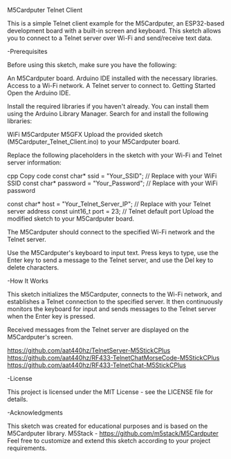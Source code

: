 M5Cardputer Telnet Client

This is a simple Telnet client example for the M5Cardputer, an ESP32-based development board with a built-in screen and keyboard. This sketch allows you to connect to a Telnet server over Wi-Fi and send/receive text data.

-Prerequisites

Before using this sketch, make sure you have the following:

An M5Cardputer board.
Arduino IDE installed with the necessary libraries.
Access to a Wi-Fi network.
A Telnet server to connect to.
Getting Started
Open the Arduino IDE.

Install the required libraries if you haven't already. You can install them using the Arduino Library Manager. Search for and install the following libraries:

WiFi
M5Cardputer
M5GFX
Upload the provided sketch (M5Cardputer_Telnet_Client.ino) to your M5Cardputer board.

Replace the following placeholders in the sketch with your Wi-Fi and Telnet server information:

cpp
Copy code
const char* ssid = "Your_SSID";  // Replace with your WiFi SSID
const char* password = "Your_Password";  // Replace with your WiFi password

const char* host = "Your_Telnet_Server_IP"; // Replace with your Telnet server address
const uint16_t port = 23; // Telnet default port
Upload the modified sketch to your M5Cardputer board.

The M5Cardputer should connect to the specified Wi-Fi network and the Telnet server.

Use the M5Cardputer's keyboard to input text. Press keys to type, use the Enter key to send a message to the Telnet server, and use the Del key to delete characters.

-How It Works

This sketch initializes the M5Cardputer, connects to the Wi-Fi network, and establishes a Telnet connection to the specified server. It then continuously monitors the keyboard for input and sends messages to the Telnet server when the Enter key is pressed.

Received messages from the Telnet server are displayed on the M5Cardputer's screen.

https://github.com/aat440hz/TelnetServer-M5StickCPlus
https://github.com/aat440hz/RF433-TelnetChatMorseCode-M5StickCPlus
https://github.com/aat440hz/RF433-TelnetChat-M5StickCPlus

-License

This project is licensed under the MIT License - see the LICENSE file for details.

-Acknowledgments

This sketch was created for educational purposes and is based on the M5Cardputer library.
M5Stack - https://github.com/m5stack/M5Cardputer
Feel free to customize and extend this sketch according to your project requirements.
